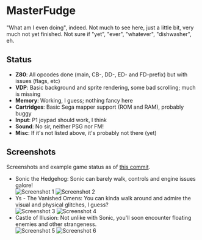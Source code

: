 # MasterFudge
"What am I even doing", indeed. Not much to see here, just a little bit, very much not yet finished. Not sure if "yet", "ever", "whatever", "dishwasher", eh.

## Status
* __Z80__: All opcodes done (main, CB-, DD-, ED- and FD-prefix) but with issues (flags, etc)
* __VDP__: Basic background and sprite rendering, some bad scrolling; much is missing
* __Memory__: Working, I guess; nothing fancy here
* __Cartridges__: Basic Sega mapper support (ROM and RAM), probably buggy
* __Input__: P1 joypad should work, I think
* __Sound__: No sir, neither PSG nor FM!
* __Misc__: If it's not listed above, it's probably not there (yet)

## Screenshots
Screenshots and example game status as of [this commit](https://github.com/xdanieldzd/MasterFudge/tree/12c909ab12831c89116189503ebdc2985f713ccb).
* Sonic the Hedgehog: Sonic can barely walk, controls and engine issues galore!<br>
 ![Screenshot 1](http://i.imgur.com/I6FFYdB.png) ![Screenshot 2](http://i.imgur.com/NDpVL4y.png)
* Ys - The Vanished Omens: You can kinda walk around and admire the visual and physical glitches, I guess?<br>
 ![Screenshot 3](http://i.imgur.com/QNSci0S.png) ![Screenshot 4](http://i.imgur.com/24ozEYr.png)
* Castle of Illusion: Not unlike with Sonic, you'll soon encounter floating enemies and other strangeness.<br>
 ![Screenshot 5](http://i.imgur.com/5lgJP7u.png) ![Screenshot 6](http://i.imgur.com/1WyYlgH.png)
